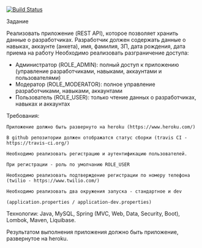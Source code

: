 [![Build Status](https://travis-ci.org/AndranikMikhailyan/SecurityRestApi.svg?branch=master)](https://travis-ci.org/AndranikMikhailyan/SecurityRestApi)


Задание

Реализовать приложение (REST API), которое позволяет хранить данные о разработчиках.
Разработчик должен содержать данные о навыках, аккаунте (анкета), имя, фамилия, ЗП, дата рождения, дата приема на работу
Необходимо реализовать разграничение доступа:
- Администратор (ROLE_ADMIN): полный доступ к приложению (управление разработчиками, навыками, аккаунтами и пользователями)
- Модератор (ROLE_MODERATOR): полное управление разработчиками, навыками, аккаунтами
- Пользователь (ROLE_USER): только чтение данных о разработчиках, навыках и аккаунтах

Требования:

    Приложение должно быть развернуто на heroku (https://www.heroku.com/)

    В github репозитории должен отображатся статус сборки (travis CI - https://travis-ci.org/)

    Необходимо реализовать регистрацию и аутентификацию пользователей.
    
    При регистрации - роль по умолчанию ROLE_USER
    
    Необходимо реализовать подтверждение регистрации по номеру телефона (twilio - https://www.twilio.com/)
    
    Необходимо реализовать два окружения запуска - стандартное и dev
    
    (application.properties / application-dev.properties)


Технологии: Java, MySQL, Spring (MVC, Web, Data, Security, Boot), Lombok, Maven, Liquibase.

Результатом выполнения приложения должно быть приложение, развернутое на heroku.

